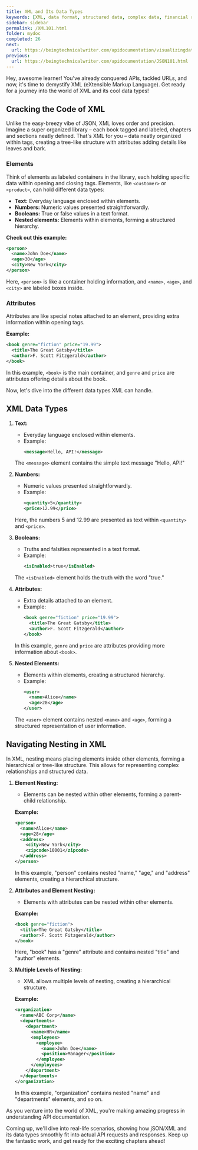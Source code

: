 ```yaml
---
title: XML and Its Data Types
keywords: [XML, data format, structured data, complex data, financial reports, scientific datasets, hierarchical structure, nested elements, attributes, data validation, API communication, XML requests, XML responses, XML parsing, XML validation, XML schemas, data integrity, data accuracy, legacy systems, data interchange, data integration, business intelligence, data warehousing, data governance, API security, data privacy]
sidebar: sidebar
permalink: /XML101.html
folder: mydoc
completed: 26
next:
  url: https://beingtechnicalwriter.com/apidocumentation/visualizingdatatypes.html
previous:
  url: https://beingtechnicalwriter.com/apidocumentation/JSON101.html
---
```


Hey, awesome learner! You've already conquered APIs, tackled URLs, and now, it's time to demystify XML (eXtensible Markup Language). Get ready for a journey into the world of XML and its cool data types!

## Cracking the Code of XML

Unlike the easy-breezy vibe of JSON, XML loves order and precision. Imagine a super organized library – each book tagged and labeled, chapters and sections neatly defined. That's XML for you – data neatly organized within tags, creating a tree-like structure with attributes adding details like leaves and bark.

  <script async src="https://pagead2.googlesyndication.com/pagead/js/adsbygoogle.js?client=ca-pub-7149683584202371"
      crossorigin="anonymous"></script>
  <!-- AddTitleOne -->
  <ins class="adsbygoogle"
      style="display:block"
      data-ad-client="ca-pub-7149683584202371"
      data-ad-slot="7422872052"
      data-ad-format="auto"
      data-full-width-responsive="true"></ins>
  <script>
      (adsbygoogle = window.adsbygoogle || []).push({});
  </script>

### Elements

Think of elements as labeled containers in the library, each holding specific data within opening and closing tags. Elements, like `<customer>` or `<product>`, can hold different data types:

* **Text:** Everyday language enclosed within elements.
* **Numbers:** Numeric values presented straightforwardly.
* **Booleans:** True or false values in a text format.
* **Nested elements:** Elements within elements, forming a structured hierarchy.

**Check out this example:**
```xml
<person>
  <name>John Doe</name>
  <age>30</age>
  <city>New York</city>
</person>
```
Here, `<person>` is like a container holding information, and `<name>`, `<age>`, and `<city>` are labeled boxes inside.

### Attributes

Attributes are like special notes attached to an element, providing extra information within opening tags.

**Example:**
```xml
<book genre="fiction" price="19.99">
  <title>The Great Gatsby</title>
  <author>F. Scott Fitzgerald</author>
</book>
```
In this example, `<book>` is the main container, and `genre` and `price` are attributes offering details about the book.

Now, let's dive into the different data types XML can handle.

## XML Data Types

1. **Text:**
   - Everyday language enclosed within elements.
   - Example:
     ```xml
     <message>Hello, API!</message>
     ```
   The `<message>` element contains the simple text message "Hello, API!"

2. **Numbers:**
   - Numeric values presented straightforwardly.
   - Example:
     ```xml
     <quantity>5</quantity>
     <price>12.99</price>
     ```
   Here, the numbers 5 and 12.99 are presented as text within `<quantity>` and `<price>`.

3. **Booleans:**
   - Truths and falsities represented in a text format.
   - Example:
     ```xml
     <isEnabled>true</isEnabled>
     ```
   The `<isEnabled>` element holds the truth with the word "true."

4. **Attributes:**
   - Extra details attached to an element.
   - Example:
     ```xml
     <book genre="fiction" price="19.99">
       <title>The Great Gatsby</title>
       <author>F. Scott Fitzgerald</author>
     </book>
     ```
   In this example, `genre` and `price` are attributes providing more information about `<book>`.

5. **Nested Elements:**
   - Elements within elements, creating a structured hierarchy.
   - Example:
     ```xml
     <user>
       <name>Alice</name>
       <age>28</age>
     </user>
     ```
   The `<user>` element contains nested `<name>` and `<age>`, forming a structured representation of user information.

## Navigating Nesting in XML

In XML, nesting means placing elements inside other elements, forming a hierarchical or tree-like structure. This allows for representing complex relationships and structured data.

1. **Element Nesting:**
   - Elements can be nested within other elements, forming a parent-child relationship.

   **Example:**
   ```xml
   <person>
     <name>Alice</name>
     <age>28</age>
     <address>
       <city>New York</city>
       <zipcode>10001</zipcode>
     </address>
   </person>
   ```

   In this example, "person" contains nested "name," "age," and "address" elements, creating a hierarchical structure.

2. **Attributes and Element Nesting:**
   - Elements with attributes can be nested within other elements.

   **Example:**
   ```xml
   <book genre="fiction">
     <title>The Great Gatsby</title>
     <author>F. Scott Fitzgerald</author>
   </book>
   ```

   Here, "book" has a "genre" attribute and contains nested "title" and "author" elements.

3. **Multiple Levels of Nesting:**
   - XML allows multiple levels of nesting, creating a hierarchical structure.

   **Example:**
   ```xml
   <organization>
     <name>ABC Corp</name>
     <departments>
       <department>
         <name>HR</name>
         <employees>
           <employee>
             <name>John Doe</name>
             <position>Manager</position>
           </employee>
         </employees>
       </department>
     </departments>
   </organization>
   ```

   In this example, "organization" contains nested "name" and "departments" elements, and so on.

As you venture into the world of XML, you're making amazing progress in understanding API documentation. 

Coming up, we'll dive into real-life scenarios, showing how jSON/XML and its data types smoothly fit into actual API requests and responses. Keep up the fantastic work, and get ready for the exciting chapters ahead!
